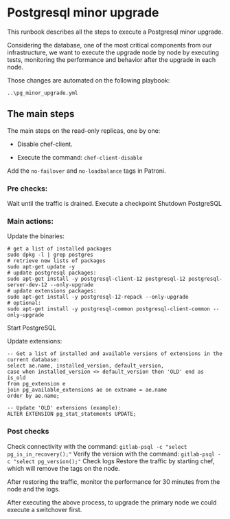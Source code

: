 # Postgresql minor upgrade 

This runbook describes all the steps to execute a Postgresql minor upgrade. 

Considering the database, one of the most critical components from our infrastructure, we want to execute the upgrade node by node by executing tests, monitoring the performance and behavior after the upgrade in each node.

Those changes are automated on the following playbook:

```
..\pg_minor_upgrade.yml
```

## The main steps
The main steps on the read-only replicas, one by one:

* Disable chef-client.

 - Execute the command: `chef-client-disable`

Add the `no-failover` and `no-loadbalance` tags in Patroni.

### Pre checks:
Wait until the traffic is drained.
Execute a checkpoint
Shutdown PostgreSQL

### Main actions:
Update the binaries:

```
# get a list of installed packages
sudo dpkg -l | grep postgres
# retrieve new lists of packages
sudo apt-get update -y
# update postgresql packages:
sudo apt-get install -y postgresql-client-12 postgresql-12 postgresql-server-dev-12 --only-upgrade
# update extensions packages:
sudo apt-get install -y postgresql-12-repack --only-upgrade
​# optional:
sudo apt-get install -y postgresql-common postgresql-client-common --only-upgrade
```
Start PostgreSQL

Update extensions:
```
-- Get a list of installed and available versions of extensions in the current database: 
select ae.name, installed_version, default_version,
case when installed_version <> default_version then 'OLD' end as is_old
from pg_extension e
join pg_available_extensions ae on extname = ae.name
order by ae.name;

-- Update 'OLD' extensions (example):
ALTER EXTENSION pg_stat_statements UPDATE;
```

### Post checks
Check connectivity with the command: `gitlab-psql -c "select pg_is_in_recovery();"`
Verify the version with the command: `gitlab-psql -c "select pg_version();"`
Check logs
Restore the traffic by starting chef, which will remove the tags on the node.


After restoring the traffic, monitor the performance for 30 minutes from the node and the logs.

After executing the above process, to upgrade the primary node we could execute a switchover first.
